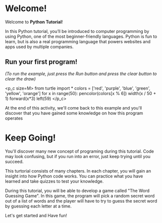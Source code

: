 # Welcome!

Welcome to **Python Tutorial**!

In this Python tutorial, you’ll be introduced to computer programming by using Python, one of the most beginner-friendly languages. Python is fun to learn, but is also a real programming language that powers websites and apps used by multiple  companies.



## Run your first program!

*(To run the example, just press the Run button and press the clear button to clear the draw)*

<p_c size=M>
from turtle import *
colors = ['red', 'purple', 'blue', 'green', 'yellow', 'orange']
for x in range(50):
    pencolor(colors[x % 6])
    width(x / 50 + 1)
    forward(x*3)
    left(59)
</p_c>
<br>

At the end of this activity, we'll come back to this example and you'll discover that you have gained some knowledge on how this program operates 
<br>
# Keep Going!

You'll discover many new concept of programing during this tutorial. Code may look confusing, but if you run into an error, just keep trying until you succeed. 

This turtorial consists of many chapters. In each chapter,  you will gain an insight into how Python code works. You can practice what you have learned and take quizzes to test  your knowledge.

During this tutorial, you will be able to develop a game called "The Word Guessing Game". In this game, the program will pick a random secret word out of a list of words and the player will have to try to guess the secret word by guessing each letter at a time.


Let's get started and Have fun!  